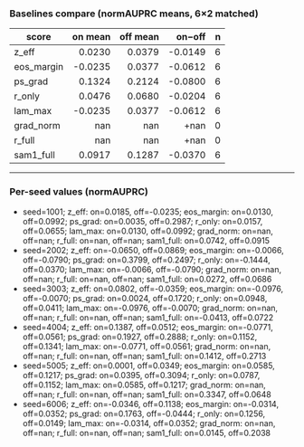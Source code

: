 ### Baselines compare (normAUPRC means, 6×2 matched)

| score | on mean | off mean | on−off | n |
|---|---:|---:|---:|---:|
| z_eff | 0.0230 | 0.0379 | -0.0149 | 6 |
| eos_margin | -0.0235 | 0.0377 | -0.0612 | 6 |
| ps_grad | 0.1324 | 0.2124 | -0.0800 | 6 |
| r_only | 0.0476 | 0.0680 | -0.0204 | 6 |
| lam_max | -0.0235 | 0.0377 | -0.0612 | 6 |
| grad_norm | nan | nan | +nan | 0 |
| r_full | nan | nan | +nan | 0 |
| sam1_full | 0.0917 | 0.1287 | -0.0370 | 6 |

---

### Per-seed values (normAUPRC)

- seed=1001; z_eff: on=0.0185, off=-0.0235; eos_margin: on=0.0130, off=0.0992; ps_grad: on=0.0035, off=0.2987; r_only: on=0.0157, off=0.0655; lam_max: on=0.0130, off=0.0992; grad_norm: on=nan, off=nan; r_full: on=nan, off=nan; sam1_full: on=0.0742, off=0.0915
- seed=2002; z_eff: on=-0.0650, off=0.0869; eos_margin: on=-0.0066, off=-0.0790; ps_grad: on=0.3799, off=0.2497; r_only: on=-0.1444, off=0.0370; lam_max: on=-0.0066, off=-0.0790; grad_norm: on=nan, off=nan; r_full: on=nan, off=nan; sam1_full: on=0.0272, off=0.0686
- seed=3003; z_eff: on=0.0802, off=-0.0359; eos_margin: on=-0.0976, off=-0.0070; ps_grad: on=0.0024, off=0.1720; r_only: on=0.0948, off=0.0411; lam_max: on=-0.0976, off=-0.0070; grad_norm: on=nan, off=nan; r_full: on=nan, off=nan; sam1_full: on=-0.0413, off=0.0722
- seed=4004; z_eff: on=0.1387, off=0.0512; eos_margin: on=-0.0771, off=0.0561; ps_grad: on=0.1927, off=0.2888; r_only: on=0.1152, off=0.1341; lam_max: on=-0.0771, off=0.0561; grad_norm: on=nan, off=nan; r_full: on=nan, off=nan; sam1_full: on=0.1412, off=0.2713
- seed=5005; z_eff: on=0.0001, off=0.0349; eos_margin: on=0.0585, off=0.1217; ps_grad: on=0.0395, off=0.3094; r_only: on=0.0787, off=0.1152; lam_max: on=0.0585, off=0.1217; grad_norm: on=nan, off=nan; r_full: on=nan, off=nan; sam1_full: on=0.3347, off=0.0648
- seed=6006; z_eff: on=-0.0346, off=0.1138; eos_margin: on=-0.0314, off=0.0352; ps_grad: on=0.1763, off=-0.0444; r_only: on=0.1256, off=0.0149; lam_max: on=-0.0314, off=0.0352; grad_norm: on=nan, off=nan; r_full: on=nan, off=nan; sam1_full: on=0.0145, off=0.2038
